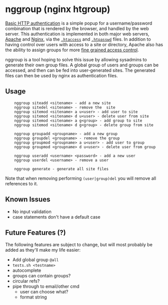 # nggroup (nginx htgroup)

[Basic HTTP authentication](https://cdn.tutsplus.com/net/uploads/legacy/511_http/401_prompt.png) is a simple popup for a username/password combination that is rendered by the browser, and handled by the web server. This authentication is implemented in both major web servers, [Apache](http://apache.org) and [Nginx](http://nginx.org), via the [`.htaccess`](http://en.wikipedia.org/wiki/.htaccess) and [`.htpasswd`](http://en.wikipedia.org/wiki/.htpasswd) files. In addition to having control over users with access to a site or directory, Apache also has the ability to assign groups for more [fine grained access control](http://qdig.sourceforge.net/Tips/HttpAuthGuide).

nggroup is a tool hoping to solve this issue by allowing sysadmins to generate their own group files. A global group of users and groups can be accessed, and then can be fed into user-generated sites. The generated files can then be used by nginx as authentication files.

## Usage

```
    nggroup siteadd <sitename> - add a new site
	nggroup sitedel <sitename> - remove the  site
	nggroup sitemod <sitename> a u<user> - add user to site
	nggroup sitemod <sitename> d u<user> - delete user from site
	nggroup sitemod <sitename> a g<group> - add group to site
	nggroup sitemod <sitename> d g<group> - delete group from site

    nggroup groupadd <groupname> - add a new group
	nggroup groupdel <groupname> - remove the group
	nggroup groupmod <groupname> a u<user> - add user to group
	nggroup groupmod <groupname> d u<user> - delete user from group

	nggroup useradd <username> <password> - add a new user
	nggroup userdel <username> - remove a user

    nggroup generate - generate all site files
```

Note that when removing performing `(user|group)del` you will remove all references to it. 

## Known Issues

- No input validation
- case statements don't have a default case

## Future Features (?)

The following features are subject to change, but will most probably be added as they'll make my life easier:

- Add global group `@all`
- `tests.sh <testname>`
- autocomplete
- groups can contain groups?
- circular refs?
- pipe through to email/other cmd
  - user can choose what?
  - format string

